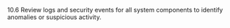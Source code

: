 10.6 Review logs and security events for all system components to identify anomalies or suspicious activity. 